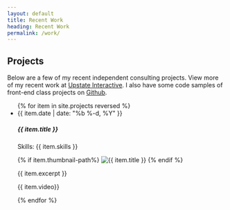 ```yaml
---
layout: default
title: Recent Work
heading: Recent Work
permalink: /work/
---
```




<div>
  <h2 class="page-heading">Projects</h2>
  <p>Below are a few of my recent independent consulting projects. View more of my recent work at <a href="upstate.agency" target="_blank">Upstate Interactive</a>. I also have some code samples of front-end class projects on <a href="https://github.com/zoitsa" target="_blank">Github</a>.</p>
  <ul>
  {% for item in site.projects reversed %}
        <li class="project">
          <span class="post-meta">{{ item.date | date: "%b %-d, %Y" }}</span>
          <h5>{{ item.title }}</i></a></h5>
          <p>Skills: {{ item.skills }}</p>
          {% if item.thumbnail-path%}
            <img src="{{ item.thumbnail-path }}" alt="{{ item.title }}"/>
          {% endif %}
          <p>{{ item.excerpt }}</p>
          <p> {{ item.video}}</p>
        </li>
  {% endfor %}
  </ul>
</div>